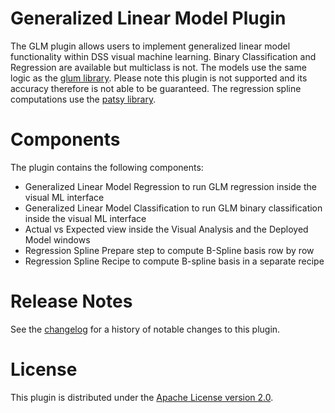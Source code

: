 # Generalized Linear Model Plugin
The GLM plugin allows users to implement generalized linear model functionality within DSS visual machine learning.
Binary Classification and Regression are available but multiclass is not. The models use the same logic as the 
[glum library](https://glum.readthedocs.io/en/latest/index.html). Please note this plugin is not supported 
and its accuracy therefore is not able to be guaranteed. The regression spline computations use the [patsy library](https://patsy.readthedocs.io/en/latest/spline-regression.html).

# Components

The plugin contains the following components:
- Generalized Linear Model Regression to run GLM regression inside the visual ML interface
- Generalized Linear Model Classification to run GLM binary classification inside the visual ML interface
- Actual vs Expected view inside the Visual Analysis and the Deployed Model windows
- Regression Spline Prepare step to compute B-Spline basis row by row
- Regression Spline Recipe to compute B-spline basis in a separate recipe

# Release Notes

See the [changelog](CHANGELOG.md) for a history of notable changes to this plugin.

# License

This plugin is distributed under the [Apache License version 2.0](LICENSE).